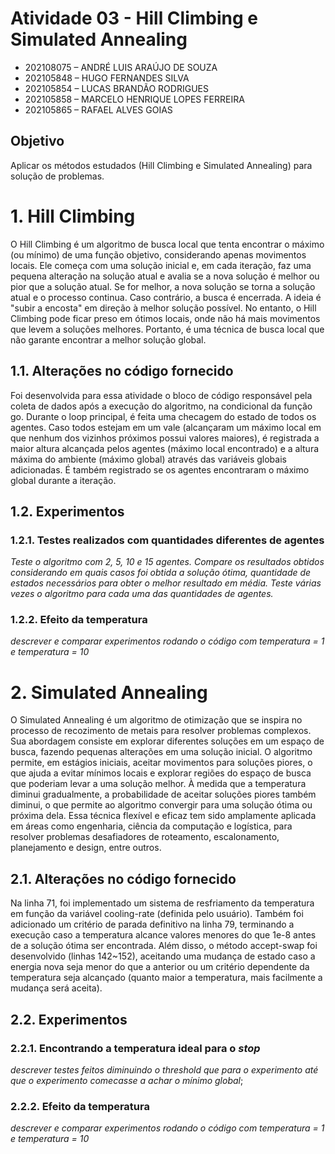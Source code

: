 # Atividade 03 - Hill Climbing e Simulated Annealing
- 202108075 – ANDRÉ LUIS ARAÚJO DE SOUZA<br>
- 202105848 – HUGO FERNANDES SILVA<br>
- 202105854 – LUCAS BRANDÃO RODRIGUES<br>
- 202105858 – MARCELO HENRIQUE LOPES FERREIRA<br>
- 202105865 – RAFAEL ALVES GOIAS<br>

## Objetivo
Aplicar os métodos estudados (Hill Climbing e Simulated Annealing) para solução de problemas.

# 1. Hill Climbing

O Hill Climbing é um algoritmo de busca local que tenta encontrar o máximo (ou mínimo) de uma função objetivo, considerando apenas movimentos locais. Ele começa com uma solução inicial e, em cada iteração, faz uma pequena alteração na solução atual e avalia se a nova solução é melhor ou pior que a solução atual. Se for melhor, a nova solução se torna a solução atual e o processo continua. Caso contrário, a busca é encerrada. A ideia é "subir a encosta" em direção à melhor solução possível. No entanto, o Hill Climbing pode ficar preso em ótimos locais, onde não há mais movimentos que levem a soluções melhores. Portanto, é uma técnica de busca local que não garante encontrar a melhor solução global.

## 1.1. Alterações no código fornecido

Foi desenvolvida para essa atividade o bloco de código responsável pela coleta de dados após a execução do algoritmo, na condicional da função go. Durante o loop principal, é feita uma checagem do estado de todos os agentes. Caso todos estejam em um vale (alcançaram um máximo local em que nenhum dos vizinhos próximos possui valores maiores), é registrada a maior altura alcançada pelos agentes (máximo local encontrado) e a altura máxima do ambiente (máximo global) através das variáveis globais adicionadas. É também registrado se os agentes encontraram o máximo global durante a iteração.

## 1.2. Experimentos

### 1.2.1. Testes realizados com quantidades diferentes de agentes

*Teste o algoritmo com 2, 5, 10 e 15 agentes. Compare os resultados obtidos
considerando em quais casos foi obtida a solução ótima, quantidade de estados
necessários para obter o melhor resultado em média. Teste várias vezes o algoritmo
para cada uma das quantidades de agentes.*

### 1.2.2. Efeito da temperatura

*descrever e comparar experimentos rodando o código com temperatura = 1 e temperatura = 10*

# 2. Simulated Annealing

O Simulated Annealing é um algoritmo de otimização que se inspira no processo de recozimento de metais para resolver problemas complexos. Sua abordagem consiste em explorar diferentes soluções em um espaço de busca, fazendo pequenas alterações em uma solução inicial. O algoritmo permite, em estágios iniciais, aceitar movimentos para soluções piores, o que ajuda a evitar mínimos locais e explorar regiões do espaço de busca que poderiam levar a uma solução melhor. À medida que a temperatura diminui gradualmente, a probabilidade de aceitar soluções piores também diminui, o que permite ao algoritmo convergir para uma solução ótima ou próxima dela. Essa técnica flexível e eficaz tem sido amplamente aplicada em áreas como engenharia, ciência da computação e logística, para resolver problemas desafiadores de roteamento, escalonamento, planejamento e design, entre outros.

## 2.1. Alterações no código fornecido

Na linha 71, foi implementado um sistema de resfriamento da temperatura em função da variável cooling-rate (definida pelo usuário). Também foi adicionado um critério de parada definitivo na linha 79, terminando a execução caso a temperatura alcance valores menores do que 1e-8 antes de a solução ótima ser encontrada. Além disso, o método accept-swap foi desenvolvido (linhas 142~152), aceitando uma mudança de estado caso a energia nova seja menor do que a anterior ou um critério dependente da temperatura seja alcançado (quanto maior a temperatura, mais facilmente a mudança será aceita).

## 2.2. Experimentos

### 2.2.1. Encontrando a temperatura ideal para o *stop*

*descrever testes feitos diminuindo o threshold que para o experimento até que o experimento comecasse a achar o mínimo global*;

### 2.2.2. Efeito da temperatura

*descrever e comparar experimentos rodando o código com temperatura = 1 e temperatura = 10*
